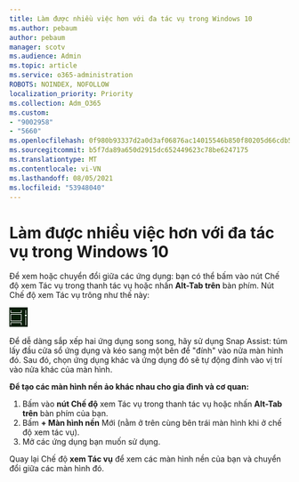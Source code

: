 ```yaml
---
title: Làm được nhiều việc hơn với đa tác vụ trong Windows 10
ms.author: pebaum
author: pebaum
manager: scotv
ms.audience: Admin
ms.topic: article
ms.service: o365-administration
ROBOTS: NOINDEX, NOFOLLOW
localization_priority: Priority
ms.collection: Adm_O365
ms.custom:
- "9002958"
- "5660"
ms.openlocfilehash: 0f980b93337d2a0d3af06876ac14015546b850f80205d66cdb5c4a6fce162c2e
ms.sourcegitcommit: b5f7da89a650d2915dc652449623c78be6247175
ms.translationtype: MT
ms.contentlocale: vi-VN
ms.lasthandoff: 08/05/2021
ms.locfileid: "53948040"
---
```

# <a name="do-more-with-multitasking-in-windows-10"></a>Làm được nhiều việc hơn với đa tác vụ trong Windows 10

Để xem hoặc chuyển đổi giữa  các ứng dụng: bạn có thể bấm vào nút Chế độ xem Tác vụ trong thanh tác vụ hoặc nhấn **Alt-Tab trên** bàn phím. Nút Chế độ xem Tác vụ trông như thế này:

![Nút Chế độ xem tác vụ](media/task-view.png)

Để dễ dàng sắp xếp hai ứng dụng song song, hãy sử dụng Snap Assist: túm lấy đầu cửa sổ ứng dụng và kéo sang một bên để "đính" vào nửa màn hình đó. Sau đó, chọn ứng dụng khác và ứng dụng đó sẽ tự động đính vào vị trí vào nửa khác của màn hình.

**Để tạo các màn hình nền ảo khác nhau cho gia đình và cơ quan:**

1. Bấm vào **nút Chế độ** xem Tác vụ trong thanh tác vụ hoặc nhấn **Alt-Tab trên** bàn phím của bạn.
2. Bấm **+ Màn hình nền** Mới (nằm ở trên cùng bên trái màn hình khi ở chế độ xem tác vụ).
3. Mở các ứng dụng bạn muốn sử dụng. 

Quay lại Chế độ **xem Tác vụ** để xem các màn hình nền của bạn và chuyển đổi giữa các màn hình đó.
